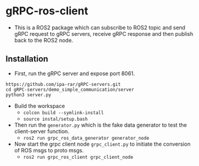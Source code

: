 # gRPC-ros-client 
- This is a ROS2 package which can subscribe to ROS2 topic and send gRPC request to gRPC servers, receive gRPC response and then publish back to the ROS2 node. 

## Installation
- First, run the gRPC server and expose port 8061.
```
https://github.com/ipa-rar/gRPC-servers.git
cd gRPC-servers/demo_simple_communication/server
python3 server.py
```
- Build the workspace 
    - `colcon build --symlink-install`
    - `source instal/setup.bash`
- Then run the `generator.py` which is the fake data generator to test the client-server function. 
    - ``ros2 run grpc_ros_data_generator generator_node``
- Now start the grpc client node `grpc_client.py` to initiate the conversion of ROS msgs to proto msgs.
    - ``ros2 run grpc_ros_client grpc_client_node``
